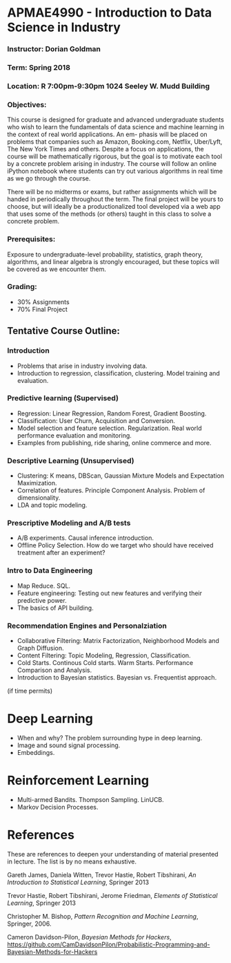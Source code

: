 # APMAE4990 - Introduction to Data Science in Industry

### Instructor: Dorian Goldman
### Term: Spring 2018
### Location: R 7:00pm-9:30pm 1024 Seeley W. Mudd Building

### Objectives: 
This course is designed for graduate and advanced undergraduate students who wish to learn the fundamentals of data science and machine learning in the context of real world applications. An em- phasis will be placed on problems that companies such as Amazon, Booking.com, Netflix, Uber/Lyft, The New York Times and others. Despite a focus on applications, the course will be mathematically rigorous, but the goal is to motivate each tool by a concrete problem arising in industry. The course will follow an online iPython notebook where students can try out various algorithms in real time as we go through the course.


There will be no midterms or exams, but rather assignments which will be handed in periodically throughout the term. The final project will be yours to choose, but will ideally be a productionalized tool developed via a web app that uses some of the methods (or others) taught in this class to solve a concrete problem.


### Prerequisites:
 Exposure to undergraduate-level probability, statistics, graph theory, algorithms, and linear algebra is strongly encouraged, but these topics will be covered as we encounter them.


### Grading:
- 30% Assignments
- 70% Final Project

## Tentative Course Outline:

### Introduction
- Problems that arise in industry involving data.
- Introduction to regression, classification, clustering. Model training and evaluation.

###  Predictive learning (Supervised)

- Regression: Linear Regression, Random Forest, Gradient Boosting. 
- Classification: User Churn, Acquisition and Conversion. 
- Model selection and feature selection. Regularization. Real world performance evaluation and monitoring. 
- Examples from publishing, ride sharing, online commerce and more.

### Descriptive Learning (Unsupervised)
- Clustering: K means, DBScan, Gaussian Mixture Models and Expectation Maximization. 
- Correlation of features. Principle Component Analysis. Problem of dimensionality. 
- LDA and topic modeling. 

### Prescriptive Modeling and A/B tests
- A/B experiments. Causal inference introduction.
- Offline Policy Selection. How do we target who should have received treatment after an experiment?

### Intro to Data Engineering
- Map Reduce. SQL. 
- Feature engineering: Testing out new features and verifying their predictive power.
- The basics of API building. 

### Recommendation Engines and Personalziation
- Collaborative Filtering: Matrix Factorization, Neighborhood Models and Graph Diffusion.
- Content Filtering: Topic Modeling, Regression, Classification.
- Cold Starts. Continous Cold starts. Warm Starts. Performance Comparison and Analysis. 
- Introduction to Bayesian statistics. Bayesian vs. Frequentist approach.

(if time permits)
# Deep Learning 
- When and why? The problem surrounding hype in deep learning.
- Image and sound signal processing. 
- Embeddings. 

# Reinforcement Learning
- Multi-armed Bandits. Thompson Sampling. LinUCB.
- Markov Decision Processes. 

# References

 These are references to deepen your understanding of material presented in lecture. The list is by no means exhaustive.		

Gareth James, Daniela Witten, Trevor Hastie, Robert Tibshirani, *An Introduction to Statistical Learning*, Springer 2013		 				
			
Trevor Hastie, Robert Tibshirani, Jerome Friedman, *Elements of Statistical Learning*, Springer 2013						 					

Christopher M. Bishop, *Pattern Recognition and Machine Learning*, Springer, 2006.						 							

Cameron Davidson-Pilon, *Bayesian Methods for Hackers*, https://github.com/CamDavidsonPilon/Probabilistic-Programming-and-Bayesian-Methods-for-Hackers	
